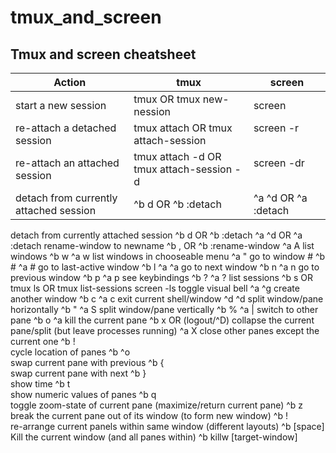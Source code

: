 # tmux_and_screen
## Tmux and screen cheatsheet

| Action	                                  | tmux          	                         |                      screen    |
| ----------------------------------------- | ---------------------------------------- | ------------------------------ |
| start a new session                       | tmux OR tmux new-nession                 |                      screen    |
| re-attach a detached session              | tmux attach OR tmux attach-session       | screen -r                      |
| re-attach  an attached session            | tmux attach -d OR tmux attach-session -d | screen -dr                     |
| detach from currently attached session    | ^b d OR ^b :detach                       | ^a ^d OR ^a :detach            |


detach from currently attached session	^b d OR ^b :detach	^a ^d OR ^a :detach
rename-window to newname	^b , <newname> OR
^b :rename-window <newn>	^a A <newname>
list windows	^b w	^a w
list windows in chooseable menu		^a "
go to window #	^b #	^a #
go to last-active window	^b l	^a ^a
go to next window	^b n	^a n
go to previous window	^b p	^a p
see keybindings	^b ?	^a ?
list sessions	^b s OR
tmux ls OR
tmux list-sessions	screen -ls
toggle visual bell		^a ^g
create another window	^b c	^a c
exit current shell/window	^d	^d
split window/pane horizontally	^b "	^a S
split window/pane vertically	^b %	^a |
switch to other pane	^b o	^a <tab>
kill the current pane	^b x OR (logout/^D)	
collapse the current pane/split (but leave processes running)		^a X
close other panes except the current one	^b !	
cycle location of panes	^b ^o	
swap current pane with previous	^b {	
swap current pane with next	^b }	
show time	^b t	
show numeric values of panes	^b q	
toggle zoom-state of current pane (maximize/return current pane)	^b z	
break the current pane out of its window (to form new window)	^b !	
re-arrange current panels within same window (different layouts)	^b [space]	
Kill the current window (and all panes within)	^b killw [target-window]	
